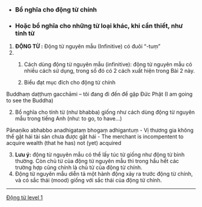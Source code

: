 - ### Bổ nghĩa cho động từ chính
- ### Hoặc bổ nghĩa cho những từ loại khác, khi cần thiết, như tính từ

1. **ĐỘNG TỪ :** Động từ nguyên mẫu (Infinitive) có đuôi “-tuṃ”
2. 1. Cách dùng động từ nguyên mẫu (infinitive): động từ nguyên mẫu có nhiều cách sử dụng, trong số đó có 2 cách xuất hiện trong Bài 2 này.
    
    1. Biểu đạt mục đích cho động từ chính
        

Buddhaṃ daṭṭhuṃ gacchāmi – tôi đang đi đến để gặp Đức Phật (I am going to see the Buddha)

2. Bổ nghĩa cho tính từ (như bhabba) giống như cách dùng động từ nguyên mẫu trong tiếng Anh (như: to go, to have…)
    

Pānaṇiko abhabbo anadhigataṃ bhogaṃ adhigantuṃ - Vị thương gia không thể gặt hái tài sản chưa được gặt hái - The merchant is incompentent to acquire wealth (that he has) not (yet) acquired

3. **Lưu ý:** động từ nguyên mẫu có thể lấy túc từ giống như động từ bình thường. Còn chủ từ của động từ nguyên mẫu thì trong hầu hết các trường hợp cũng chính là chủ từ của động từ chính.
4. Động từ nguyên mẫu diễn tả một hành động xảy ra trước động từ chính, và có sắc thái (mood) giống với sắc thái của động từ chính.

---
[Động từ level 1](Động%20từ%20level%201.md)
